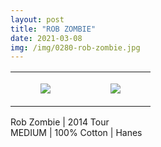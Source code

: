 ```yaml
---
layout: post
title: "ROB ZOMBIE"
date: 2021-03-08
img: /img/0280-rob-zombie.jpg
---
```




<table style="width:100%;"><tr><td style="vertical-align:top;">
      <figure class="tmblr-full" data-orig-height="2048" data-orig-width="1365" data-orig-src="https://concertshirts.netlify.app/shirts/0280/0280-01.jpg"><img src="https://64.media.tumblr.com/89bc45bb175d095c662fc26b365adc06/88feec5308abf4ef-bc/s540x810/e86c188de0fadf86ab1ce54d7d3a241eb26fc741.jpg" data-orig-height="2048" data-orig-width="1365" data-orig-src="https://concertshirts.netlify.app/shirts/0280/0280-01.jpg"/></figure></td>
    <td style="vertical-align:top;">
      <figure class="tmblr-full" data-orig-height="2048" data-orig-width="1365" data-orig-src="https://concertshirts.netlify.app/shirts/0280/0280-02.jpg"><img src="https://64.media.tumblr.com/320e084ec040d3b4ef1a7ee746270255/88feec5308abf4ef-cf/s540x810/5477f1b8c7f76c4117f792350cf7d48763833084.jpg" data-orig-height="2048" data-orig-width="1365" data-orig-src="https://concertshirts.netlify.app/shirts/0280/0280-02.jpg"/></figure></td>
  </tr></table><p>
  Rob Zombie | 2014 Tour<br/>MEDIUM | 100% Cotton | Hanes
</p>
